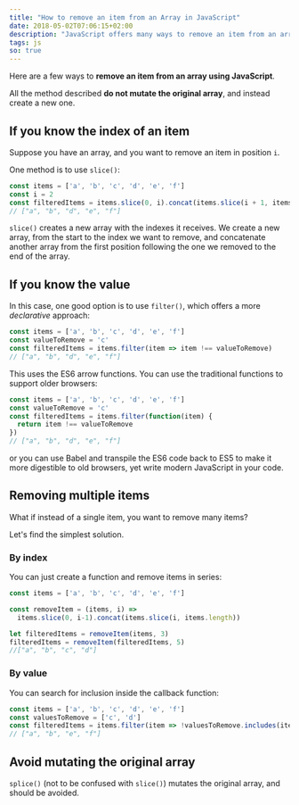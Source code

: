 ```yaml
---
title: "How to remove an item from an Array in JavaScript"
date: 2018-05-02T07:06:15+02:00
description: "JavaScript offers many ways to remove an item from an array. Learn the canonical way, and also find out all the options you have, using plain JavaScript"
tags: js
so: true
---
```


Here are a few ways to **remove an item from an array using JavaScript**.

All the method described **do not mutate the original array**, and instead create a new one.

## If you know the index of an item

Suppose you have an array, and you want to remove an item in position `i`.

One method is to use `slice()`:

```js
const items = ['a', 'b', 'c', 'd', 'e', 'f']
const i = 2
const filteredItems = items.slice(0, i).concat(items.slice(i + 1, items.length))
// ["a", "b", "d", "e", "f"]
```

`slice()` creates a new array with the indexes it receives. We create a new array, from the start to the index we want to remove, and concatenate another array from the first position following the one we removed to the end of the array.

## If you know the value

In this case, one good option is to use `filter()`, which offers a more _declarative_ approach:

```js
const items = ['a', 'b', 'c', 'd', 'e', 'f']
const valueToRemove = 'c'
const filteredItems = items.filter(item => item !== valueToRemove)
// ["a", "b", "d", "e", "f"]
```

This uses the ES6 arrow functions. You can use the traditional functions to support older browsers:

```js
const items = ['a', 'b', 'c', 'd', 'e', 'f']
const valueToRemove = 'c'
const filteredItems = items.filter(function(item) {
  return item !== valueToRemove
})
// ["a", "b", "d", "e", "f"]
```

or you can use Babel and transpile the ES6 code back to ES5 to make it more digestible to old browsers, yet write modern JavaScript in your code.

## Removing multiple items

What if instead of a single item, you want to remove many items?

Let's find the simplest solution.

### By index

You can just create a function and remove items in series:

```js
const items = ['a', 'b', 'c', 'd', 'e', 'f']

const removeItem = (items, i) =>
  items.slice(0, i-1).concat(items.slice(i, items.length))

let filteredItems = removeItem(items, 3)
filteredItems = removeItem(filteredItems, 5)
//["a", "b", "c", "d"]
```

### By value

You can search for inclusion inside the callback function:

```js
const items = ['a', 'b', 'c', 'd', 'e', 'f']
const valuesToRemove = ['c', 'd']
const filteredItems = items.filter(item => !valuesToRemove.includes(item))
// ["a", "b", "e", "f"]
```

## Avoid mutating the original array

`splice()` (not to be confused with `slice()`) mutates the original array, and should be avoided.